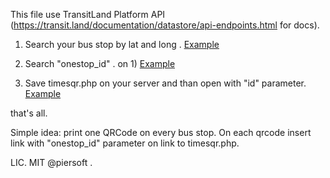 This file use TransitLand Platform API (https://transit.land/documentation/datastore/api-endpoints.html for docs).

1) Search your bus stop by lat and long . [Example](https://transit.land/api/v1/stops?lat=40.36183&lon=18.16866)

2) Search "onestop_id" . on 1) [Example](https://transit.land/api/v1/stops?lat=40.36183&lon=18.16866)

3) Save timesqr.php on your server and than open with "id" parameter. [Example](http://www.piersoft.it/gtfstutorial/timesqr.php?id=s-srhvt7tyqw-le~br~cityterminal)


that's all.

Simple idea: print one QRCode on every bus stop. On each qrcode insert link with "onestop_id" parameter on link to timesqr.php. 

LIC. MIT @piersoft . 
